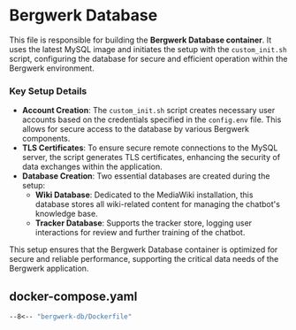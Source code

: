 # Bergwerk Database

This file is responsible for building the **Bergwerk Database container**. It uses the latest MySQL image and initiates the setup with the `custom_init.sh` script, configuring the database for secure and efficient operation within the Bergwerk environment.

### Key Setup Details

- **Account Creation**: The `custom_init.sh` script creates necessary user accounts based on the credentials specified in the `config.env` file. This allows for secure access to the database by various Bergwerk components.
- **TLS Certificates**: To ensure secure remote connections to the MySQL server, the script generates TLS certificates, enhancing the security of data exchanges within the application.
- **Database Creation**: Two essential databases are created during the setup:
  - **Wiki Database**: Dedicated to the MediaWiki installation, this database stores all wiki-related content for managing the chatbot's knowledge base.
  - **Tracker Database**: Supports the tracker store, logging user interactions for review and further training of the chatbot.

This setup ensures that the Bergwerk Database container is optimized for secure and reliable performance, supporting the critical data needs of the Bergwerk application.


## docker-compose.yaml

```Dockerfile
--8<-- "bergwerk-db/Dockerfile"
```